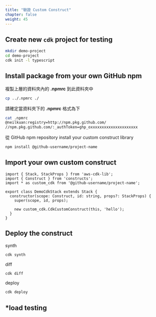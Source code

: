 ```yaml
---
title: "驗證 Custom Construct"
chapter: false
weight: 45
---
```


## Create new `cdk` project for testing

```bash
mkdir demo-project
cd demo-project
cdk init -l typescript
```

## Install package from your own GitHub npm

複製上層的資料夾內的 **.npmrc** 到此資料夾中

```bash
cp ../.npmrc ./
```

請確定當資料夾下的 **.npmrc** 格式為下
```bash
cat .npmrc
@neilkuan:registry=http://npm.pkg.github.com/
//npm.pkg.github.com/:_authToken=ghp_oxxxxxxxxxxxxxxxxxxxxx
```

從 GitHub npm repository install your custom construct library
```bash
npm install @github-username/project-name
```

## Import your own custom construct

```tsx
import { Stack, StackProps } from 'aws-cdk-lib';
import { Construct } from 'constructs';
import * as custom_cdk from '@github-username/project-name';

export class DemoCdkStack extends Stack {
  constructor(scope: Construct, id: string, props?: StackProps) {
    super(scope, id, props);

    new custom_cdk.CdkCustomConstruct(this, 'hello');
  }
}
```

## Deploy the construct

synth
```bash
cdk synth 
```

diff
```bash
cdk diff 
```

deploy
```bash
cdk deploy 
```

## *load testing